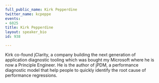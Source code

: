 ```yaml
---
full_public_name: Kirk Pepperdine
twitter_name: kcpeppe
events:
- 6025
title: Kirk Pepperdine
layout: speaker_bio
id: 938

---
```

Kirk co-found jClarity, a company building the next generation of application diagnostic tooling which was bought my Microsoft where he is now a Principle Engineer. He is the author of jPDM, a performance diagnostic model that help people to quickly identify the root cause of performance regressions.